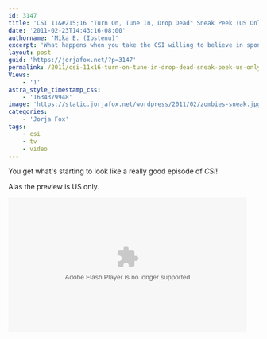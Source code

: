 ```yaml
---
id: 3147
title: 'CSI 11&#215;16 "Turn On, Tune In, Drop Dead" Sneak Peek (US Only)'
date: '2011-02-23T14:43:16-08:00'
authorname: 'Mika E. (Ipstenu)'
excerpt: 'What happens when you take the CSI willing to believe in spontaneous human combustion, a former coroner, and Howard Hesseman and toss them some 1960s trips and a couple zombies?'
layout: post
guid: 'https://jorjafox.net/?p=3147'
permalink: /2011/csi-11x16-turn-on-tune-in-drop-dead-sneak-peek-us-only/
Views:
    - '1'
astra_style_timestamp_css:
    - '1634379948'
image: 'https://static.jorjafox.net/wordpress/2011/02/zombies-sneak.jpg'
categories:
    - 'Jorja Fox'
tags:
    - csi
    - tv
    - video
---
```


You get what's starting to look like a really good episode of _CSI_!

Alas the preview is US only.

<object width="480" height="270"><param name="movie" value="http://www.cbs.com/e/UNkU_dFz4NK1LDRMW1GJbtRM_UwXNgtk/cbs/1/" /><param name="allowFullScreen" value="true"></param><param name="allowScriptAccess" value="always"></param><embed width="480" height="270" src="http://www.cbs.com/e/UNkU_dFz4NK1LDRMW1GJbtRM_UwXNgtk/cbs/1/" allowFullScreen="true" allowScriptAccess="always" type="application/x-shockwave-flash"></embed></object>
